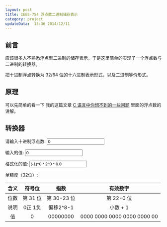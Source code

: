 ```yaml
---
layout: post
title: IEEE-754 浮点数二进制储存表示
category: project
updateData:  13:36 2014/12/11
---
```



## 前言

应该很多人不熟悉浮点型二进制的储存表示，于是这里简单的实现了一个浮点数与二进制的转换器。   

把十进制浮点转换为 32/64 位的十六进制表示形式，以及二进制等价形式。  


## 原理

可以先简单的看一下 我的这篇文章 [C 语言中你想不到的一些问题][c-base-float-number] 里面的浮点数的讲解。  


## 转换器


请输入十进制浮点数: <input type="text" id="input_number"  value="0">    


输入的值: <input type="text" id="decimal-number" value="0">    


格式化的值: <input type="text" id="decimal-format-number" value="(-1)^0 * 2^0 * 0.0">     


<span class="red">单精度（32位）</span>:  


| 含义 | 符号位   |  指数       |  有效数字                     |
|:----:|:--------:|:-----------:|:-----------------------------:|
| 位数 | 第 31 位 | 第 30-23 位 | 第 22-0 位                    |
| 说明 | 0正  1负 |  偏移2^8-1  |   小数 + 1                    |
| 值   | 0        |  00000000   |   0000 0000 0000 0000 0000 00 |






[c-base-float-number]: http://github.tiankonguse.com/blog/2014/12/05/c-base/#content-h2-浮点数